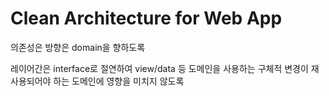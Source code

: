 # Clean Architecture for Web App

의존성은 방향은 domain을 향하도록

레이어간은 interface로 절연하여 view/data 등 도메인을 사용하는 구체적 변경이 재사용되어야 하는 도메인에 영향을 미치지 않도록
